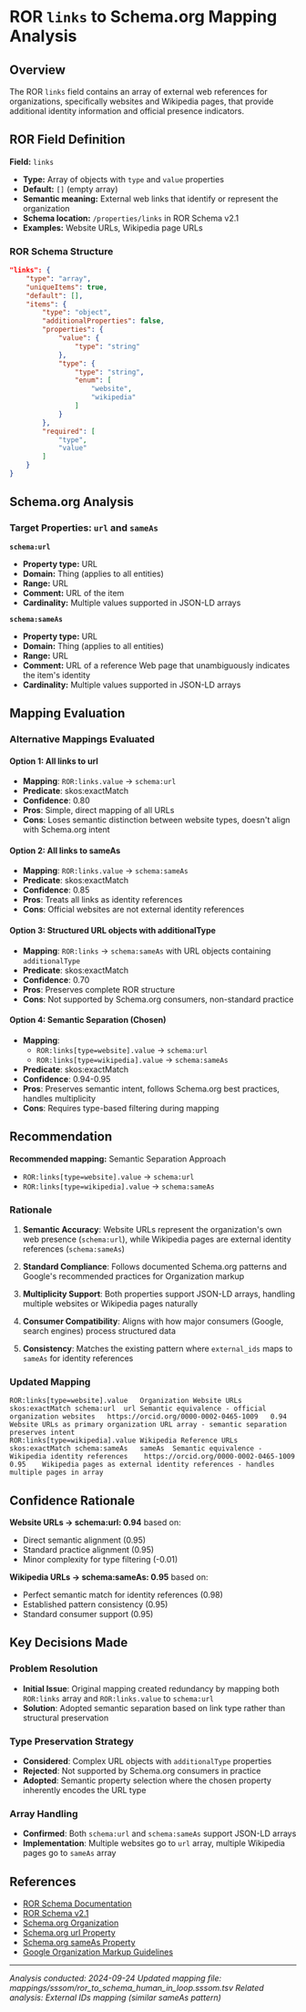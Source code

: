 # ROR `links` to Schema.org Mapping Analysis

## Overview

The ROR `links` field contains an array of external web references for organizations, specifically websites and Wikipedia pages, that provide additional identity information and official presence indicators.

## ROR Field Definition

**Field:** `links`
- **Type:** Array of objects with `type` and `value` properties
- **Default:** `[]` (empty array)
- **Semantic meaning:** External web links that identify or represent the organization
- **Schema location:** `/properties/links` in ROR Schema v2.1
- **Examples:** Website URLs, Wikipedia page URLs

### ROR Schema Structure

```json
"links": {
    "type": "array",
    "uniqueItems": true,
    "default": [],
    "items": {
        "type": "object",
        "additionalProperties": false,
        "properties": {
            "value": {
                "type": "string"
            },
            "type": {
                "type": "string",
                "enum": [
                    "website",
                    "wikipedia"
                ]
            }
        },
        "required": [
            "type",
            "value"
        ]
    }
}
```

## Schema.org Analysis

### Target Properties: `url` and `sameAs`

**`schema:url`**
- **Property type:** URL
- **Domain:** Thing (applies to all entities)
- **Range:** URL
- **Comment:** URL of the item
- **Cardinality:** Multiple values supported in JSON-LD arrays

**`schema:sameAs`**
- **Property type:** URL
- **Domain:** Thing (applies to all entities)
- **Range:** URL
- **Comment:** URL of a reference Web page that unambiguously indicates the item's identity
- **Cardinality:** Multiple values supported in JSON-LD arrays

## Mapping Evaluation

### Alternative Mappings Evaluated

#### Option 1: All links to url
- **Mapping**: `ROR:links.value` → `schema:url`
- **Predicate**: skos:exactMatch
- **Confidence**: 0.80
- **Pros**: Simple, direct mapping of all URLs
- **Cons**: Loses semantic distinction between website types, doesn't align with Schema.org intent

#### Option 2: All links to sameAs
- **Mapping**: `ROR:links.value` → `schema:sameAs`
- **Predicate**: skos:exactMatch
- **Confidence**: 0.85
- **Pros**: Treats all links as identity references
- **Cons**: Official websites are not external identity references

#### Option 3: Structured URL objects with additionalType
- **Mapping**: `ROR:links` → `schema:sameAs` with URL objects containing `additionalType`
- **Predicate**: skos:exactMatch
- **Confidence**: 0.70
- **Pros**: Preserves complete ROR structure
- **Cons**: Not supported by Schema.org consumers, non-standard practice

#### Option 4: Semantic Separation (Chosen)
- **Mapping**:
  - `ROR:links[type=website].value` → `schema:url`
  - `ROR:links[type=wikipedia].value` → `schema:sameAs`
- **Predicate**: skos:exactMatch
- **Confidence**: 0.94-0.95
- **Pros**: Preserves semantic intent, follows Schema.org best practices, handles multiplicity
- **Cons**: Requires type-based filtering during mapping

## Recommendation

**Recommended mapping:** Semantic Separation Approach
- `ROR:links[type=website].value` → `schema:url`
- `ROR:links[type=wikipedia].value` → `schema:sameAs`

### Rationale

1. **Semantic Accuracy**: Website URLs represent the organization's own web presence (`schema:url`), while Wikipedia pages are external identity references (`schema:sameAs`)

2. **Standard Compliance**: Follows documented Schema.org patterns and Google's recommended practices for Organization markup

3. **Multiplicity Support**: Both properties support JSON-LD arrays, handling multiple websites or Wikipedia pages naturally

4. **Consumer Compatibility**: Aligns with how major consumers (Google, search engines) process structured data

5. **Consistency**: Matches the existing pattern where `external_ids` maps to `sameAs` for identity references

### Updated Mapping

```tsv
ROR:links[type=website].value	Organization Website URLs	skos:exactMatch	schema:url	url	Semantic equivalence - official organization websites	https://orcid.org/0000-0002-0465-1009	0.94	Website URLs as primary organization URL array - semantic separation preserves intent
ROR:links[type=wikipedia].value	Wikipedia Reference URLs	skos:exactMatch	schema:sameAs	sameAs	Semantic equivalence - Wikipedia identity references	https://orcid.org/0000-0002-0465-1009	0.95	Wikipedia pages as external identity references - handles multiple pages in array
```

## Confidence Rationale

**Website URLs → schema:url: 0.94** based on:
- Direct semantic alignment (0.95)
- Standard practice alignment (0.95)
- Minor complexity for type filtering (-0.01)

**Wikipedia URLs → schema:sameAs: 0.95** based on:
- Perfect semantic match for identity references (0.98)
- Established pattern consistency (0.95)
- Standard consumer support (0.95)

## Key Decisions Made

### Problem Resolution
- **Initial Issue**: Original mapping created redundancy by mapping both `ROR:links` array and `ROR:links.value` to `schema:url`
- **Solution**: Adopted semantic separation based on link type rather than structural preservation

### Type Preservation Strategy
- **Considered**: Complex URL objects with `additionalType` properties
- **Rejected**: Not supported by Schema.org consumers in practice
- **Adopted**: Semantic property selection where the chosen property inherently encodes the URL type

### Array Handling
- **Confirmed**: Both `schema:url` and `schema:sameAs` support JSON-LD arrays
- **Implementation**: Multiple websites go to `url` array, multiple Wikipedia pages go to `sameAs` array

## References

- [ROR Schema Documentation](https://ror.readme.io/docs/ror-data-structure)
- [ROR Schema v2.1](https://github.com/ror-community/ror-schema)
- [Schema.org Organization](https://schema.org/Organization)
- [Schema.org url Property](https://schema.org/url)
- [Schema.org sameAs Property](https://schema.org/sameAs)
- [Google Organization Markup Guidelines](https://developers.google.com/search/docs/appearance/structured-data/organization)

---

*Analysis conducted: 2024-09-24*
*Updated mapping file: mappings/sssom/ror_to_schema_human_in_loop.sssom.tsv*
*Related analysis: External IDs mapping (similar sameAs pattern)*